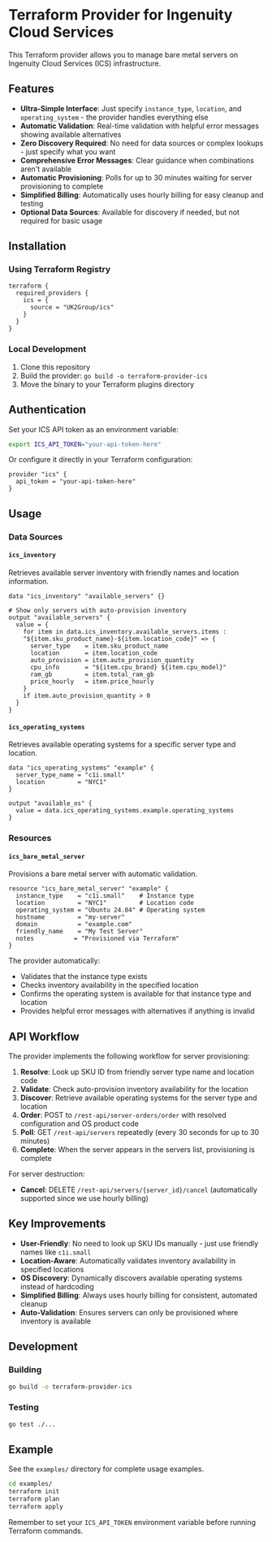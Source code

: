 # Terraform Provider for Ingenuity Cloud Services

This Terraform provider allows you to manage bare metal servers on Ingenuity Cloud Services (ICS) infrastructure.

## Features

- **Ultra-Simple Interface**: Just specify `instance_type`, `location`, and `operating_system` - the provider handles everything else
- **Automatic Validation**: Real-time validation with helpful error messages showing available alternatives
- **Zero Discovery Required**: No need for data sources or complex lookups - just specify what you want
- **Comprehensive Error Messages**: Clear guidance when combinations aren't available
- **Automatic Provisioning**: Polls for up to 30 minutes waiting for server provisioning to complete
- **Simplified Billing**: Automatically uses hourly billing for easy cleanup and testing
- **Optional Data Sources**: Available for discovery if needed, but not required for basic usage

## Installation

### Using Terraform Registry

```hcl
terraform {
  required_providers {
    ics = {
      source = "UK2Group/ics"
    }
  }
}
```

### Local Development

1. Clone this repository
2. Build the provider: `go build -o terraform-provider-ics`
3. Move the binary to your Terraform plugins directory

## Authentication

Set your ICS API token as an environment variable:

```bash
export ICS_API_TOKEN="your-api-token-here"
```

Or configure it directly in your Terraform configuration:

```hcl
provider "ics" {
  api_token = "your-api-token-here"
}
```

## Usage

### Data Sources

#### `ics_inventory`

Retrieves available server inventory with friendly names and location information.

```hcl
data "ics_inventory" "available_servers" {}

# Show only servers with auto-provision inventory
output "available_servers" {
  value = {
    for item in data.ics_inventory.available_servers.items :
    "${item.sku_product_name}-${item.location_code}" => {
      server_type    = item.sku_product_name
      location       = item.location_code
      auto_provision = item.auto_provision_quantity
      cpu_info       = "${item.cpu_brand} ${item.cpu_model}"
      ram_gb         = item.total_ram_gb
      price_hourly   = item.price_hourly
    }
    if item.auto_provision_quantity > 0
  }
}
```

#### `ics_operating_systems`

Retrieves available operating systems for a specific server type and location.

```hcl
data "ics_operating_systems" "example" {
  server_type_name = "c1i.small"
  location         = "NYC1"
}

output "available_os" {
  value = data.ics_operating_systems.example.operating_systems
}
```

### Resources

#### `ics_bare_metal_server`

Provisions a bare metal server with automatic validation.

```hcl
resource "ics_bare_metal_server" "example" {
  instance_type    = "c1i.small"    # Instance type
  location         = "NYC1"         # Location code
  operating_system = "Ubuntu 24.04" # Operating system
  hostname         = "my-server"
  domain           = "example.com"
  friendly_name    = "My Test Server"
  notes           = "Provisioned via Terraform"
}
```

The provider automatically:
- Validates that the instance type exists
- Checks inventory availability in the specified location
- Confirms the operating system is available for that instance type and location
- Provides helpful error messages with alternatives if anything is invalid

## API Workflow

The provider implements the following workflow for server provisioning:

1. **Resolve**: Look up SKU ID from friendly server type name and location code
2. **Validate**: Check auto-provision inventory availability for the location
3. **Discover**: Retrieve available operating systems for the server type and location
4. **Order**: POST to `/rest-api/server-orders/order` with resolved configuration and OS product code
5. **Poll**: GET `/rest-api/servers` repeatedly (every 30 seconds for up to 30 minutes)
6. **Complete**: When the server appears in the servers list, provisioning is complete

For server destruction:
- **Cancel**: DELETE `/rest-api/servers/{server_id}/cancel` (automatically supported since we use hourly billing)

## Key Improvements

- **User-Friendly**: No need to look up SKU IDs manually - just use friendly names like `c1i.small`
- **Location-Aware**: Automatically validates inventory availability in specified locations
- **OS Discovery**: Dynamically discovers available operating systems instead of hardcoding
- **Simplified Billing**: Always uses hourly billing for consistent, automated cleanup
- **Auto-Validation**: Ensures servers can only be provisioned where inventory is available

## Development

### Building

```bash
go build -o terraform-provider-ics
```

### Testing

```bash
go test ./...
```

## Example

See the `examples/` directory for complete usage examples.

```bash
cd examples/
terraform init
terraform plan
terraform apply
```

Remember to set your `ICS_API_TOKEN` environment variable before running Terraform commands.